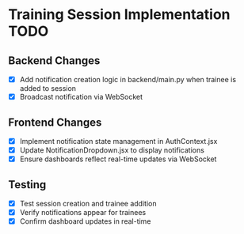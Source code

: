 # Training Session Implementation TODO

## Backend Changes
- [x] Add notification creation logic in backend/main.py when trainee is added to session
- [x] Broadcast notification via WebSocket

## Frontend Changes
- [x] Implement notification state management in AuthContext.jsx
- [x] Update NotificationDropdown.jsx to display notifications
- [x] Ensure dashboards reflect real-time updates via WebSocket

## Testing
- [x] Test session creation and trainee addition
- [x] Verify notifications appear for trainees
- [x] Confirm dashboard updates in real-time
